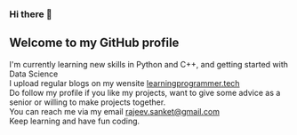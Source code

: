 ### Hi there 👋
## Welcome to my GitHub profile

I'm currently learning new skills in Python and C++, and getting started with Data Science  
I upload regular blogs on my wensite [learningprogrammer.tech](https://learningprogrammer.tech/)  
Do follow my profile if you like my projects, want to give some advice as a senior or willing to make projects together.  
You can reach me via my email rajeev.sanket@gmail.com  
Keep learning and have fun coding.  

<!--
**Sanket-Mathur/Sanket-Mathur** is a ✨ _special_ ✨ repository because its `README.md` (this file) appears on your GitHub profile.

Here are some ideas to get you started:

- 🔭 I’m currently working on ...
- 🌱 I’m currently learning ...
- 👯 I’m looking to collaborate on ...
- 🤔 I’m looking for help with ...
- 💬 Ask me about ...
- 📫 How to reach me: ...
- 😄 Pronouns: ...
- ⚡ Fun fact: ...
-->

